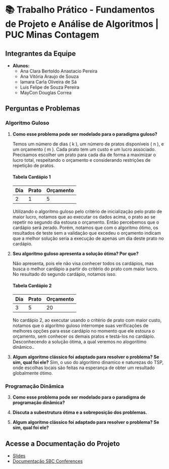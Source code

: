 # 📚 Trabalho Prático - Fundamentos de Projeto e Análise de Algoritmos | PUC Minas Contagem

## Integrantes da Equipe 
- **Alunos:**
  - Ana Clara Bertoldo Anastacio Pereira
  - Ana Vitória Araujo de Souza
  - Iamara Carla Oliveira de Sá 
  - Luis Felipe de Souza Pereira
  - MayCon Douglas Correa

## Perguntas e Problemas

### Algoritmo Guloso

1. **Como esse problema pode ser modelado para o paradigma guloso?**

   Temos um número de dias \( k \), um número de pratos disponíveis \( n \), e um orçamento \( m \). Cada prato tem um custo e um lucro associado. Precisamos escolher um prato para cada dia de forma a maximizar o lucro total, respeitando o orçamento e considerando restrições de repetição de pratos.

   #### Tabela Cardápio 1

   | Dia | Prato | Orçamento |
   | --- | ----- | --------- |
   | 2   | 1     | 5         |

   Utilizando o algoritmo guloso pelo critério de inicialização pelo prato de maior lucro, notamos que ao executar os dados acima, o prato ao se repetir no segundo dia estoura o orçamento. Então percebemos que o cardápio será zerado. Porém, notamos que com o algoritmo ótimo, os resultados de teste sem a validação que excedeu o orçamento indicam que a melhor solução seria a execução de apenas um dia deste prato no cardápio.

2. **Seu algoritmo guloso apresenta a solução ótima? Por que?**

   Não apresenta, pois ele não visa conhecer todos os cardápios, mas busca o melhor cardápio a partir do critério do prato com maior lucro. No resultado do segundo cardápio, notamos isso.

   #### Tabela Cardápio 2

   | Dia | Prato | Orçamento |
   | --- | ----- | --------- |
   | 3   | 5     | 20        |

   No cardápio 2, ao executar usando o critério de prato com maior custo, notamos que o algoritmo guloso interrompe suas verificações de melhores opções para esse cardápio no momento que ele estoura o orçamento, sem conhecer os demais pratos e testá-los no cardápio. Desconhecendo a solução ótima, a qual veremos no alogoritimo dinâmico..

3. **Algum algoritmo clássico foi adaptado para resolver o problema? Se sim, qual foi ele?**
   Sim, o uso do algoritimo dinamico e naturezas do TSP, onde escolhas locais são feitas na esperança de obter um resultado globalmente ótimo. 

### Programação Dinâmica

3. **Como esse problema pode ser modelado para o paradigma de programação dinâmica?**

4. **Discuta a subestrutura ótima e a sobreposição dos problemas.**

5. **Algum algoritmo clássico foi adaptado para resolver o problema? Se sim, qual foi ele?**
   

## Acesse a Documentação do Projeto
- [Slides](#)
- [Documentação SBC Conferences](#)
